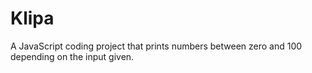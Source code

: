 # Klipa
A JavaScript coding project that prints numbers between zero and 100 depending on the input given.
